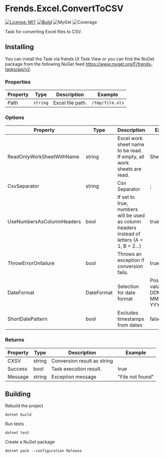 # Frends.Excel.ConvertToCSV

[![License: MIT](https://img.shields.io/badge/License-MIT-green.svg)](https://opensource.org/licenses/MIT)
[![Build](https://github.com/FrendsPlatform/Frends.Excel/actions/workflows/ConvertToCSV_main.yml/badge.svg)](https://github.com/FrendsPlatform/Frends.Excel/actions)
![MyGet](https://img.shields.io/myget/frends-tasks/v/Frends.Excel.ConvertToCSV)
![Coverage](https://app-github-custom-badges.azurewebsites.net/Badge?key=FrendsPlatform/Frends.Excel/Frends.Excel.ConvertToCSV|main)

Task for converting Excel files to CSV.

## Installing

You can install the Task via frends UI Task View or you can find the NuGet package from the following NuGet feed
https://www.myget.org/F/frends-tasks/api/v2.

### Properties

| Property | Type | Description      | Example         |
| -------- | -------- |------------------|-----------------|
| Path | `string` | Excel file path. | `/tmp/file.xls` |

### Options

| Property  | Type  | Description |Example|
|-----------|-------|-------------|-------|
| ReadOnlyWorkSheetWithName  | string | Excel work sheet name to be read. If empty, all work sheets are read. |Sheet1| 
| CsvSeparator| string | Csv Separator | ; |
| UseNumbersAsColumnHeaders| bool | If set to true, numbers will be used as column headers instead of letters (A = 1, B = 2...) | true |
| ThrowErrorOnfailure| bool | Throws an exception if conversion fails. |  true |
| DateFormat | DateFormat | Selection for date format | Possible values: DDMMYYYY, MMDDYYYY, YYYYMMDD |
| ShortDatePattern | bool | Excludes timestamps from dates | false |

### Returns

| Property   | Type   | Description                 |Example|
|------------|--------|-----------------------------|-------|
| CXSV       | string | Conversion result as string | |
| Success    | bool   | Task execution result.      | true |
| Message    | string | Exception message           | "File not found"|


## Building

Rebuild the project

`dotnet build`

Run tests

`dotnet test`

Create a NuGet package

`dotnet pack --configuration Release`
